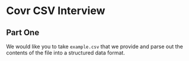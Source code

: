 # Covr CSV Interview

## Part One

We would like you to take `example.csv` that we provide and parse out the contents of the file into a structured data format.

